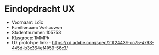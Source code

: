 # Eindopdracht UX

- Voornaam: Loïc
- Familienaam: Verhauwen
- Studentnummer: 105753
- Klasgroep: 1MMPb
- UX prototype link: -	https://xd.adobe.com/spec/20f24439-cc75-4793-445d-b3c364ef4059-56c3/